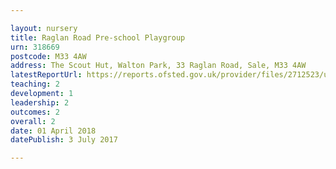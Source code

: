 ```yaml
---

layout: nursery
title: Raglan Road Pre-school Playgroup
urn: 318669
postcode: M33 4AW
address: The Scout Hut, Walton Park, 33 Raglan Road, Sale, M33 4AW
latestReportUrl: https://reports.ofsted.gov.uk/provider/files/2712523/urn/318669.pdf
teaching: 2
development: 1
leadership: 2
outcomes: 2
overall: 2
date: 01 April 2018 
datePublish: 3 July 2017

---
```

